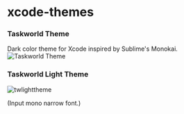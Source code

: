 # xcode-themes

### Taskworld Theme
Dark color theme for Xcode inspired by Sublime's Monokai.
![Taskworld Theme](https://cloud.githubusercontent.com/assets/500289/6978597/1eeb964e-da00-11e4-84e2-69836236ee90.png)

### Taskworld Light Theme
![twlighttheme](https://cloud.githubusercontent.com/assets/500289/6978728/beeff408-da02-11e4-98cf-f50b2d0924e1.png)

(Input mono narrow font.)
